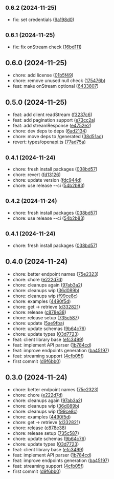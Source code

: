 ## <small>0.6.2 (2024-11-25)</small>

- fix: set credentials ([9a198d0](https://github.com/trycortexai/cortex-node/commit/9a198d0))

## <small>0.6.1 (2024-11-25)</small>

- fix: fix onStream check ([16bd111](https://github.com/trycortexai/cortex-node/commit/16bd111))

## 0.6.0 (2024-11-25)

- chore: add license ([01b5f49](https://github.com/trycortexai/cortex-node/commit/01b5f49))
- chore: remove unused null check ([175476b](https://github.com/trycortexai/cortex-node/commit/175476b))
- feat: make onStream optional ([6433807](https://github.com/trycortexai/cortex-node/commit/6433807))

## 0.5.0 (2024-11-25)

- feat: add client readStream ([f3237c6](https://github.com/trycortexai/cortex-node/commit/f3237c6))
- feat: add pagination support ([e73cc2a](https://github.com/trycortexai/cortex-node/commit/e73cc2a))
- feat: add streamResponse ([e4752e2](https://github.com/trycortexai/cortex-node/commit/e4752e2))
- chore: dev deps to deps ([6ad2134](https://github.com/trycortexai/cortex-node/commit/6ad2134))
- chore: move deps to /generated ([38d51ad](https://github.com/trycortexai/cortex-node/commit/38d51ad))
- revert: types/openapi.ts ([77ad75a](https://github.com/trycortexai/cortex-node/commit/77ad75a))

## <small>0.4.1 (2024-11-24)</small>

- chore: fresh install packages ([038bd57](https://github.com/trycortexai/cortex-node/commit/038bd57))
- chore: revert ([fd13126](https://github.com/trycortexai/cortex-node/commit/fd13126))
- chore: update version ([fdc944d](https://github.com/trycortexai/cortex-node/commit/fdc944d))
- chore: use release --ci ([54b2b83](https://github.com/trycortexai/cortex-node/commit/54b2b83))

## <small>0.4.2 (2024-11-24)</small>

- chore: fresh install packages ([038bd57](https://github.com/trycortexai/cortex-node/commit/038bd57))
- chore: use release --ci ([54b2b83](https://github.com/trycortexai/cortex-node/commit/54b2b83))

## <small>0.4.1 (2024-11-24)</small>

- chore: fresh install packages ([038bd57](https://github.com/trycortexai/cortex-node/commit/038bd57))

## 0.4.0 (2024-11-24)

- chore: better endpoint names ([75e2323](https://github.com/trycortexai/cortex-node/commit/75e2323))
- chore: chore ([e222d7d](https://github.com/trycortexai/cortex-node/commit/e222d7d))
- chore: cleanups again ([97ab3a2](https://github.com/trycortexai/cortex-node/commit/97ab3a2))
- chore: cleanups wip ([36d089b](https://github.com/trycortexai/cortex-node/commit/36d089b))
- chore: cleanups wip ([f99ce8c](https://github.com/trycortexai/cortex-node/commit/f99ce8c))
- chore: examples ([4490f5d](https://github.com/trycortexai/cortex-node/commit/4490f5d))
- chore: get -> retrieve ([d332821](https://github.com/trycortexai/cortex-node/commit/d332821))
- chore: release ([c878e38](https://github.com/trycortexai/cortex-node/commit/c878e38))
- chore: release setup ([735c587](https://github.com/trycortexai/cortex-node/commit/735c587))
- chore: update ([5ae9fba](https://github.com/trycortexai/cortex-node/commit/5ae9fba))
- chore: update schemas ([9b64c76](https://github.com/trycortexai/cortex-node/commit/9b64c76))
- chore: update types ([03d7723](https://github.com/trycortexai/cortex-node/commit/03d7723))
- feat: client library base ([efc3499](https://github.com/trycortexai/cortex-node/commit/efc3499))
- feat: implement API parser ([1b784cd](https://github.com/trycortexai/cortex-node/commit/1b784cd))
- feat: improve endpoints generation ([ba45197](https://github.com/trycortexai/cortex-node/commit/ba45197))
- feat: streaming support ([4cfb05f](https://github.com/trycortexai/cortex-node/commit/4cfb05f))
- first commit ([d9f6bb0](https://github.com/trycortexai/cortex-node/commit/d9f6bb0))

## 0.3.0 (2024-11-24)

- chore: better endpoint names ([75e2323](https://github.com/trycortexai/cortex-node/commit/75e2323))
- chore: chore ([e222d7d](https://github.com/trycortexai/cortex-node/commit/e222d7d))
- chore: cleanups again ([97ab3a2](https://github.com/trycortexai/cortex-node/commit/97ab3a2))
- chore: cleanups wip ([36d089b](https://github.com/trycortexai/cortex-node/commit/36d089b))
- chore: cleanups wip ([f99ce8c](https://github.com/trycortexai/cortex-node/commit/f99ce8c))
- chore: examples ([4490f5d](https://github.com/trycortexai/cortex-node/commit/4490f5d))
- chore: get -> retrieve ([d332821](https://github.com/trycortexai/cortex-node/commit/d332821))
- chore: release ([c878e38](https://github.com/trycortexai/cortex-node/commit/c878e38))
- chore: release setup ([735c587](https://github.com/trycortexai/cortex-node/commit/735c587))
- chore: update schemas ([9b64c76](https://github.com/trycortexai/cortex-node/commit/9b64c76))
- chore: update types ([03d7723](https://github.com/trycortexai/cortex-node/commit/03d7723))
- feat: client library base ([efc3499](https://github.com/trycortexai/cortex-node/commit/efc3499))
- feat: implement API parser ([1b784cd](https://github.com/trycortexai/cortex-node/commit/1b784cd))
- feat: improve endpoints generation ([ba45197](https://github.com/trycortexai/cortex-node/commit/ba45197))
- feat: streaming support ([4cfb05f](https://github.com/trycortexai/cortex-node/commit/4cfb05f))
- first commit ([d9f6bb0](https://github.com/trycortexai/cortex-node/commit/d9f6bb0))
